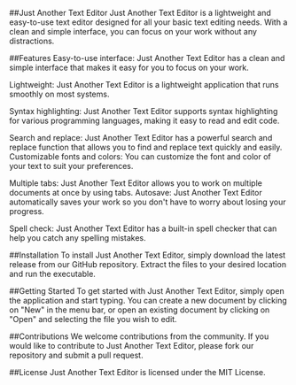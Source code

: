 ##Just Another Text Editor
Just Another Text Editor is a lightweight and easy-to-use text editor designed for all your basic text editing needs. With a clean and simple interface, you can focus on your work without any distractions.

##Features
Easy-to-use interface: Just Another Text Editor has a clean and simple interface that makes it easy for you to focus on your work.

Lightweight: Just Another Text Editor is a lightweight application that runs smoothly on most systems.

Syntax highlighting: Just Another Text Editor supports syntax highlighting for various programming languages, making it easy to read and edit code.

Search and replace: Just Another Text Editor has a powerful search and replace function that allows you to find and replace text quickly and easily.
Customizable fonts and colors: You can customize the font and color of your text to suit your preferences.

Multiple tabs: Just Another Text Editor allows you to work on multiple documents at once by using tabs.
Autosave: Just Another Text Editor automatically saves your work so you don't have to worry about losing your progress.

Spell check: Just Another Text Editor has a built-in spell checker that can help you catch any spelling mistakes.

##Installation
To install Just Another Text Editor, simply download the latest release from our GitHub repository. Extract the files to your desired location and run the executable.

##Getting Started
To get started with Just Another Text Editor, simply open the application and start typing. You can create a new document by clicking on "New" in the menu bar, or open an existing document by clicking on "Open" and selecting the file you wish to edit.

##Contributions
We welcome contributions from the community. If you would like to contribute to Just Another Text Editor, please fork our repository and submit a pull request.

##License
Just Another Text Editor is licensed under the MIT License.